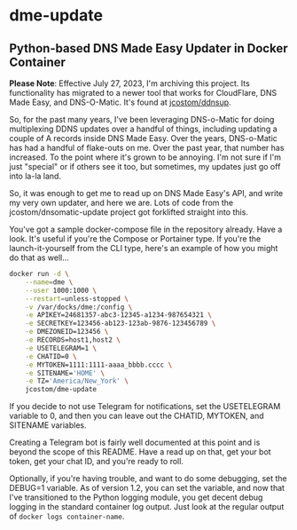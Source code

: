 # dme-update

## Python-based DNS Made Easy Updater in Docker Container

**Please Note**: Effective July 27, 2023, I'm archiving this project. Its functionality has migrated to a newer tool that works for CloudFlare, DNS Made Easy, and DNS-O-Matic. It's found at [jcostom/ddnsup](https://github.com/jcostom/ddnsup).

So, for the past many years, I've been leveraging DNS-o-Matic for doing multiplexing DDNS updates over a handful of things, including updating a couple of A records inside DNS Made Easy. Over the years, DNS-o-Matic has had a handful of flake-outs on me. Over the past year, that number has increased. To the point where it's grown to be annoying. I'm not sure if I'm just "special" or if others see it too, but sometimes, my updates just go off into la-la land.

So, it was enough to get me to read up on DNS Made Easy's API, and write my very own updater, and here we are. Lots of code from the jcostom/dnsomatic-update project got forklifted straight into this.

You've got a sample docker-compose file in the repository already. Have a look. It's useful if you're the Compose or Portainer type. If you're the launch-it-yourself from the CLI type, here's an example of how you might do that as well...

```bash
docker run -d \
    --name=dme \
    --user 1000:1000 \
    --restart=unless-stopped \
    -v /var/docks/dme:/config \
    -e APIKEY=24681357-abc3-12345-a1234-987654321 \
    -e SECRETKEY=123456-ab123-123ab-9876-123456789 \
    -e DMEZONEID=123456 \
    -e RECORDS=host1,host2 \
    -e USETELEGRAM=1 \
    -e CHATID=0 \
    -e MYTOKEN=1111:1111-aaaa_bbbb.cccc \
    -e SITENAME='HOME' \
    -e TZ='America/New_York' \
    jcostom/dme-update
```

If you decide to not use Telegram for notifications, set the USETELEGRAM variable to 0, and then you can leave out the CHATID, MYTOKEN, and SITENAME variables.

Creating a Telegram bot is fairly well documented at this point and is beyond the scope of this README. Have a read up on that, get your bot token, get your chat ID, and you're ready to roll.

Optionally, if you're having trouble, and want to do some debugging, set the DEBUG=1 variable. As of version 1.2, you can set the variable, and now that I've transitioned to the Python logging module, you get decent debug logging in the standard container log output. Just look at the regular output of `docker logs container-name`.
